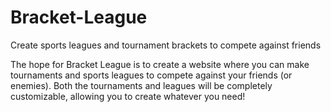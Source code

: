 # Bracket-League
Create sports leagues and tournament brackets to compete against friends

The hope for Bracket League is to create a website where you can make tournaments and sports leagues to compete against your friends (or enemies).
Both the tournaments and leagues will be completely customizable, allowing you to create whatever you need!
